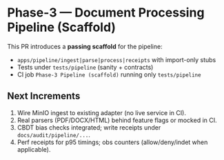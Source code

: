 # Phase-3 — Document Processing Pipeline (Scaffold)

This PR introduces a **passing scaffold** for the pipeline:
- `apps/pipeline/ingest|parse|process|receipts` with import-only stubs
- Tests under `tests/pipeline` (sanity + contracts)
- CI job `Phase-3 Pipeline (scaffold)` running only `tests/pipeline`

## Next Increments
1) Wire MinIO ingest to existing adapter (no live service in CI).
2) Real parsers (PDF/DOCX/HTML) behind feature flags or mocked in CI.
3) CBDT bias checks integrated; write receipts under `docs/audit/pipeline/...`.
4) Perf receipts for p95 timings; obs counters (allow/deny/indet when applicable).
